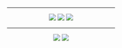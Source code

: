 <div id="tech" align="center">
    <hr align="center" width=50%>
        <img src="https://img.shields.io/badge/Java-E6E6E6?style=for-the-badge&logo=java&logoColor=blue">
        <img src="https://img.shields.io/badge/Spring_Framework-auto?style=for-the-badge&logo=spring&logoColor=black">
        <img src="https://img.shields.io/badge/Oracle-E6E6E6?style=for-the-badge&logo=oracle&logoColor=red">
    <hr align="center" width=50%>
        <img src="https://img.shields.io/badge/VSCode-E6E6E6?style=for-the-badge&logo=visualstudiocode&logoColor=blue">
        <img src="https://img.shields.io/badge/IDEA-E6E6E6?style=for-the-badge&logo=IntelliJIDEA&logoColor=black">
</div>
